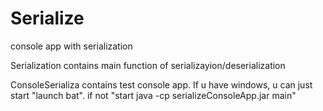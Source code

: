 # Serialize
console app with serialization

Serialization contains main function of serializayion/deserialization

ConsoleSerializa contains test console app. 
If u have windows, u can just start "launch bat". if not "start java -cp serializeConsoleApp.jar main"
